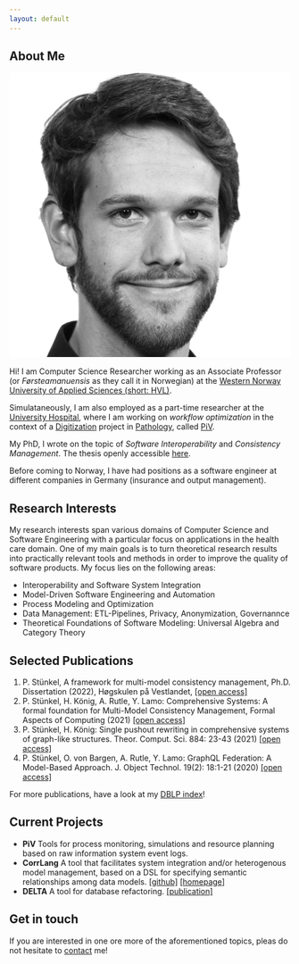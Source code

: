```yaml
---
layout: default
---
```


## About Me

<img class="profile-picture" src="profile.jpg">

Hi! I am Computer Science Researcher working as an Associate Professor (or _Førsteamanuensis_ as they call it in Norwegian) at the [Western Norway University of Applied Sciences (short: HVL)](https://www.hvl.no/person/?user=Patrick.Stuenkel).

Simulataneously, I am also employed as a part-time researcher at the [University Hospital](https://helse-bergen.no/), where I am working on _workflow optimization_ in the context of a [Digitization](https://geek-and-poke.com/geekandpoke/2016/12/12/hype-cycle) project in [Pathology](https://en.wikipedia.org/wiki/Pathology), called [PiV](https://helse-bergen.no/piv).

My PhD, I wrote on the topic of _Software Interoperability_ and _Consistency Management_. The thesis openly accessible [here](https://hvlopen.brage.unit.no/hvlopen-xmlui/handle/11250/2837740).

Before coming to Norway, I have had positions as a software engineer at different companies in Germany (insurance and output management).

## Research Interests

My research interests span various domains of Computer Science and Software Engineering with a particular focus on applications in the health care domain.
One of my main goals is to turn theoretical research results into practically relevant tools and methods in order to improve the quality of software products.
My focus lies on the following areas:

- Interoperability and Software System Integration
- Model-Driven Software Engineering and Automation
- Process Modeling and Optimization
- Data Management: ETL-Pipelines, Privacy, Anonymization, Governannce 
- Theoretical Foundations of Software Modeling: Universal Algebra and Category Theory


## Selected Publications
1. P. Stünkel, A framework for multi-model consistency management, Ph.D. Dissertation (2022), Høgskulen på Vestlandet, [[open access]](https://hvlopen.brage.unit.no/hvlopen-xmlui/handle/11250/2837740) 
1. P. Stünkel, H. König, A. Rutle, Y. Lamo: Comprehensive Systems: A formal foundation for Multi-Model Consistency Management, Formal Aspects of Computing (2021) [[open access]](https://link.springer.com/article/10.1007/s00165-021-00555-2)
2. P. Stünkel, H. König: Single pushout rewriting in comprehensive systems of graph-like structures. Theor. Comput. Sci. 884: 23-43 (2021) [[open access]](https://www.sciencedirect.com/science/article/pii/S0304397521004059?via%3Dihub)
3. P. Stünkel, O. von Bargen, A. Rutle, Y. Lamo: GraphQL Federation: A Model-Based Approach. J. Object Technol. 19(2): 18:1-21 (2020) [[open access]](http://www.jot.fm/contents/issue_2020_02/article18.html)

For more publications, have a look at my [DBLP index](https://dblp.org/pid/222/4847.html)!

## Current Projects

- **PiV** Tools for process monitoring, simulations and resource planning based on raw information system event logs.
- **CorrLang** A tool that facilitates system integration and/or heterogenous model management, based on a DSL for specifying semantic relationships among data models. [[github]](https://github.com/webminz/corr-lang) [[homepage]](https://www.corrlang.io)
- **DELTA** A tool for database refactoring. [[publication]](https://www.researchgate.net/publication/320986991_DELTA_-_A_tool_for_database_refactoring)


## Get in touch

If you are interested in one ore more of the aforementioned topics, pleas do not hesitate to [contact](/contact) me!
